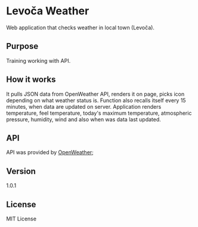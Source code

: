 # Levoča Weather
Web application that checks weather in local town (Levoča).

## Purpose
Training working with API.

## How it works
It pulls JSON data from OpenWeather API, renders it on page, picks icon depending on what weather status is. Function also recalls itself every 15 minutes, when data are updated on server. Application renders temperature, feel temperature, today's maximum temperature, atmospheric pressure, humidity, wind and also when was data last updated.

## API
API was provided by [OpenWeather](https://openweathermap.org/api);

## Version
1.0.1

## License
MIT License